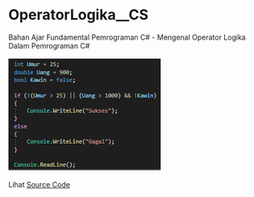 # OperatorLogika__CS
Bahan Ajar Fundamental Pemrograman C# - Mengenal Operator Logika Dalam Pemrograman C#<br><br>
<img src="https://github.com/RizkyKhapidsyah/OperatorLogika__CS/blob/master/results/Capture.PNG"><br><br>
Lihat <a href="https://github.com/RizkyKhapidsyah/OperatorLogika__CS/blob/master/Program.cs">Source Code</a>


